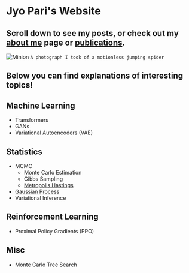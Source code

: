 # Jyo Pari's Website
## Scroll down to see my posts, or check out my [about me](https://jyopari.github.io/aboutMe) page or [publications](https://jyopari.github.io).  
![Minion](https://pbs.twimg.com/media/EbXgy3nX0AASpL2?format=jpg&name=large)
`A photograph I took of a motionless jumping spider`

## Below you can find explanations of interesting topics!

## Machine Learning
+ Transformers
+ GANs
+ Variational Autoencoders (VAE)

## Statistics
+ MCMC
  - Monte Carlo Estimation
  - Gibbs Sampling
  - [Metropolis Hastings](https://jyopari.github.io/MetropolisHastings)
+ [Gaussian Process](https://jyopari.github.io/GaussianProcess)
+ Variational Inference

## Reinforcement Learning
+ Proximal Policy Gradients (PPO)

## Misc
+ Monte Carlo Tree Search

  
 
